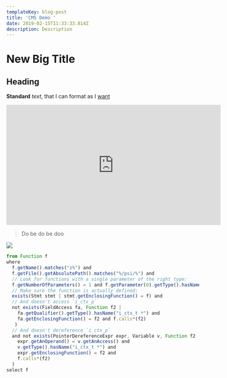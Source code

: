 ```yaml
---
templateKey: blog-post
title: 'CMS Demo '
date: 2019-02-15T11:33:33.814Z
description: Description
---
```

# New Big Title

## Heading

**Standard** _text_, that I can format as I [want](lgtm.com)

<iframe width="560" height="315" src="https://www.youtube.com/embed/5vVxN-vfCsI" frameborder="0" allow="accelerometer; autoplay; encrypted-media; gyroscope; picture-in-picture" allowfullscreen></iframe>

> Do be do be doo

![](/img/heart-of-gold.jpg)

```javascript
from Function f
where
  f.getName().matches("z%") and
  f.getFile().getAbsolutePath().matches("%/psi/%") and
  // Look for functions with a single parameter of the right type:
  f.getNumberOfParameters() = 1 and f.getParameter(0).getType().hasName("i_ctx_t *") and
  // Make sure the function is actually defined:
  exists(Stmt stmt | stmt.getEnclosingFunction() = f) and
  // And doesn't access `i_ctx_p`
  not exists(FieldAccess fa, Function f2 |
    fa.getQualifier().getType().hasName("i_ctx_t *") and
    fa.getEnclosingFunction() = f2 and f.calls*(f2)
   )
  // And doesn't dereference `i_ctx_p`
  and not exists(PointerDereferenceExpr expr, Variable v, Function f2 | 
    expr.getAnOperand() = v.getAnAccess() and
    v.getType().hasName("i_ctx_t *") and 
    expr.getEnclosingFunction() = f2 and
    f.calls*(f2)
  )
select f
```

